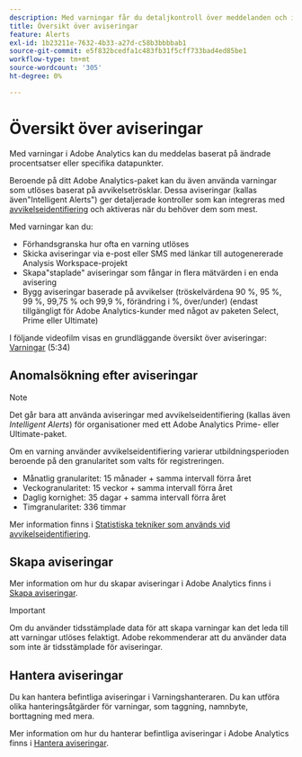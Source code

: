 ```yaml
---
description: Med varningar får du detaljkontroll över meddelanden och integrering med avvikelseidentifiering.
title: Översikt över aviseringar
feature: Alerts
exl-id: 1b23211e-7632-4b33-a27d-c58b3bbbbab1
source-git-commit: e5f832bcedfa1c483fb31f5cff733bad4ed85be1
workflow-type: tm+mt
source-wordcount: '305'
ht-degree: 0%

---
```


# Översikt över aviseringar

Med varningar i Adobe Analytics kan du meddelas baserat på ändrade procentsatser eller specifika datapunkter.

Beroende på ditt Adobe Analytics-paket kan du även använda varningar som utlöses baserat på avvikelsetrösklar. Dessa aviseringar (kallas även&quot;Intelligent Alerts&quot;) ger detaljerade kontroller som kan integreras med [avvikelseidentifiering](/help/analyze/analysis-workspace/c-anomaly-detection/anomaly-detection.md) och aktiveras när du behöver dem som mest.

Med varningar kan du:

* Förhandsgranska hur ofta en varning utlöses
* Skicka aviseringar via e-post eller SMS med länkar till autogenererade Analysis Workspace-projekt
* Skapa&quot;staplade&quot; aviseringar som fångar in flera mätvärden i en enda avisering
* Bygg aviseringar baserade på avvikelser (tröskelvärdena 90 %, 95 %, 99 %, 99,75 % och 99,9 %, förändring i %, över/under) (endast tillgängligt för Adobe Analytics-kunder med något av paketen Select, Prime eller Ultimate)

I följande videofilm visas en grundläggande översikt över aviseringar: [Varningar](https://experienceleague.adobe.com/docs/analytics-learn/tutorials/data-science/intelligent-alerts.html?lang=sv-SE) (5:34)

## Anomalsökning efter aviseringar

>[!NOTE]
>
>Det går bara att använda aviseringar med avvikelseidentifiering (kallas även _Intelligent Alerts_) för organisationer med ett Adobe Analytics Prime- eller Ultimate-paket.

Om en varning använder avvikelseidentifiering varierar utbildningsperioden beroende på den granularitet som valts för registreringen.

* Månatlig granularitet: 15 månader + samma intervall förra året
* Veckogranularitet: 15 veckor + samma intervall förra året
* Daglig kornighet: 35 dagar + samma intervall förra året
* Timgranularitet: 336 timmar

Mer information finns i [Statistiska tekniker som används vid avvikelseidentifiering](/help/analyze/analysis-workspace/c-anomaly-detection/statistics-anomaly-detection.md).

## Skapa aviseringar

Mer information om hur du skapar aviseringar i Adobe Analytics finns i [Skapa aviseringar](/help/components/c-alerts/alert-builder.md).

>[!IMPORTANT]
>
>Om du använder tidsstämplade data för att skapa varningar kan det leda till att varningar utlöses felaktigt. Adobe rekommenderar att du använder data som inte är tidsstämplade för aviseringar.

## Hantera aviseringar

Du kan hantera befintliga aviseringar i Varningshanteraren. Du kan utföra olika hanteringsåtgärder för varningar, som taggning, namnbyte, borttagning med mera.

Mer information om hur du hanterar befintliga aviseringar i Adobe Analytics finns i [Hantera aviseringar](/help/components/c-alerts/alert-manager.md).
